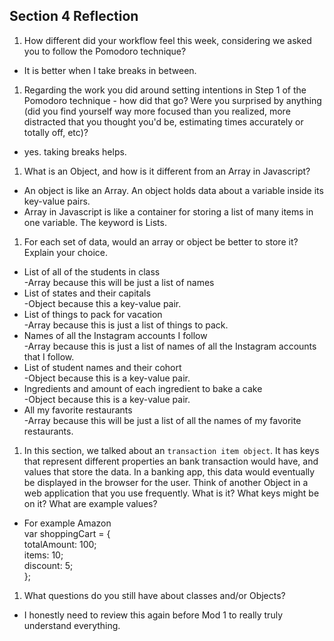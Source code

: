 ## Section 4 Reflection

1. How different did your workflow feel this week, considering we asked you to follow the Pomodoro technique?
- It is better when I take breaks in between.
1. Regarding the work you did around setting intentions in Step 1 of the Pomodoro technique - how did that go? Were you surprised by anything (did you find yourself way more focused than you realized, more distracted that you thought you'd be, estimating times accurately or totally off, etc)?
- yes. taking breaks helps.
1. What is an Object, and how is it different from an Array in Javascript?
- An object is like an Array. An object holds data about a variable inside its key-value pairs.
- Array in Javascript is like a container for storing a list of many items in one variable. The keyword is Lists.

1. For each set of data, would an array or object be better to store it? Explain your choice.

  * List of all of the students in class \
  -Array because this will be just a list of names
  * List of states and their capitals \
  -Object because this a key-value pair.
  * List of things to pack for vacation \
  -Array because this is just a list of things to pack.
  * Names of all the Instagram accounts I follow \
  -Array because this is just a list of names of all the Instagram accounts that I follow.
  * List of student names and their cohort \
  -Object because this is a key-value pair.
  * Ingredients and amount of each ingredient to bake a cake \
  -Object because this is a key-value pair.
  * All my favorite restaurants \
  -Array because this will be just a list of all the names of my favorite restaurants.


1. In this section, we talked about an `transaction item object`. It has keys that represent different properties an bank transaction would have, and values that store the data. In a banking app, this data would eventually be displayed in the browser for the user. Think of another Object in a web application that you use frequently. What is it? What keys might be on it? What are example values?

- For example Amazon \
var shoppingCart = { \
totalAmount: 100; \
items: 10; \
discount: 5; \
};
1. What questions do you still have about classes and/or Objects?
- I honestly need to review this again before Mod 1 to really truly understand everything.

